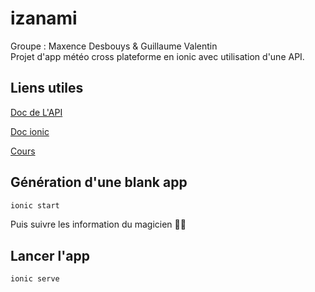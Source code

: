 # izanami
  Groupe : Maxence Desbouys & Guillaume Valentin  
  Projet d'app météo cross plateforme en ionic avec utilisation d'une API.
  
## Liens utiles
  
  [Doc de L'API](https://openweathermap.org/current)
  
  [Doc ionic](https://ionicframework.com/docs)
  
  [Cours](https://mavincent7.github.io/)
  
## Génération d'une blank app
  
```bash 
ionic start
```
Puis suivre les information du magicien 🧙‍♂️
  
## Lancer l'app
  
```bash 
ionic serve
```
  
